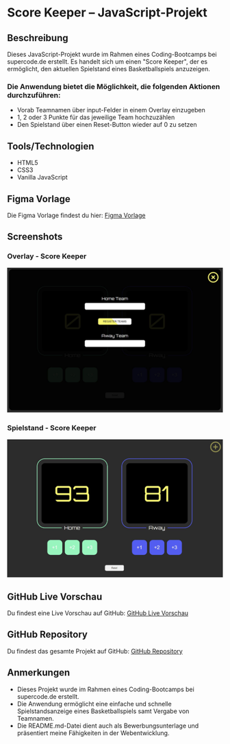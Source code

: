 # Score Keeper – JavaScript-Projekt

## Beschreibung

Dieses JavaScript-Projekt wurde im Rahmen eines Coding-Bootcamps bei supercode.de erstellt. Es handelt sich um einen "Score Keeper", der es ermöglicht, den aktuellen Spielstand eines Basketballspiels anzuzeigen.

### Die Anwendung bietet die Möglichkeit, die folgenden Aktionen durchzuführen:

- Vorab Teamnamen über input-Felder in einem Overlay einzugeben
- 1, 2 oder 3 Punkte für das jeweilige Team hochzuzählen
- Den Spielstand über einen Reset-Button wieder auf 0 zu setzen

## Tools/Technologien
- HTML5
- CSS3
- Vanilla JavaScript

## Figma Vorlage
Die Figma Vorlage findest du hier: [Figma Vorlage](https://www.figma.com/file/0qudyIFTSjtWhhaf6ZHJuC/js_einfuehrung_projects_level_1_4-(Copy)?type=design&node-id=0-1&mode=design&t=YJFhuYy7JJ73Kih1-0)

## Screenshots

### Overlay - Score Keeper
![Overlay - Score Keeper](./assets/images/screenshot_score_keeper_overlay.jpg)

### Spielstand - Score Keeper
![Spielstand - Score Keeper](./assets/images/screenshot_score_keeper.jpg)

## GitHub Live Vorschau

Du findest eine Live Vorschau auf GitHub: [GitHub Live Vorschau](https://w1tch3r-code.github.io/arrow_functions/js_project_score_keeper)

## GitHub Repository

Du findest das gesamte Projekt auf GitHub: [GitHub Repository](https://github.com/w1tch3r-code/arrow_functions/tree/main/js_project_score_keeper)

## Anmerkungen

- Dieses Projekt wurde im Rahmen eines Coding-Bootcamps bei supercode.de erstellt.
- Die Anwendung ermöglicht eine einfache und schnelle Spielstandsanzeige eines Basketballspiels samt Vergabe von Teamnamen.
- Die README.md-Datei dient auch als Bewerbungsunterlage und präsentiert meine Fähigkeiten in der Webentwicklung.
